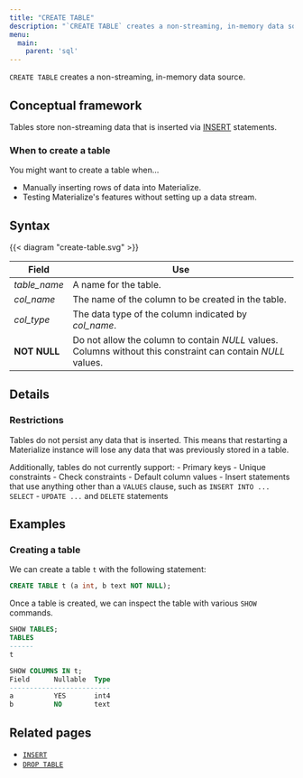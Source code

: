 ```yaml
---
title: "CREATE TABLE"
description: "`CREATE TABLE` creates a non-streaming, in-memory data source."
menu:
  main:
    parent: 'sql'
---
```


`CREATE TABLE` creates a non-streaming, in-memory data source.

## Conceptual framework

Tables store non-streaming data that is inserted via [INSERT](../insert) statements.

### When to create a table

You might want to create a table when...

- Manually inserting rows of data into Materialize.
- Testing Materialize's features without setting up a data stream.

## Syntax

{{< diagram "create-table.svg" >}}

Field | Use
------|-----
_table&lowbar;name_ | A name for the table.
_col&lowbar;name_ | The name of the column to be created in the table.
_col&lowbar;type_ | The data type of the column indicated by _col_name_.
**NOT NULL** | Do not allow the column to contain _NULL_ values. Columns without this constraint can contain _NULL_ values.

## Details

### Restrictions

Tables do not persist any data that is inserted. This means that restarting a
Materialize instance will lose any data that was previously stored in a table.

Additionally, tables do not currently support:
    - Primary keys
    - Unique constraints
    - Check constraints
    - Default column values
    - Insert statements that use anything other than a `VALUES` clause, such as
      `INSERT INTO ... SELECT`
    - `UPDATE ...` and `DELETE` statements

## Examples

### Creating a table

We can create a table `t` with the following statement:

```sql
CREATE TABLE t (a int, b text NOT NULL);
```

Once a table is created, we can inspect the table with various `SHOW` commands.

```sql
SHOW TABLES;
TABLES
------
t

SHOW COLUMNS IN t;
Field      Nullable  Type
-------------------------
a          YES       int4
b          NO        text
```

## Related pages

- [`INSERT`](../insert)
- [`DROP TABLE`](../drop-table)
